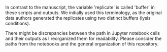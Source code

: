 In contrast to the manuscript, the variable 'replicate' is called 'buffer' in these scripts and outputs. We initially used this terminology, as the original data authors generated the replicates using two distinct buffers (lysis conditions).

There might be discrepancies between the path in Jupyter notebook cells and their outputs as I reorganized them for readability. Please consider the paths from the notebooks and the general organization of this repository.